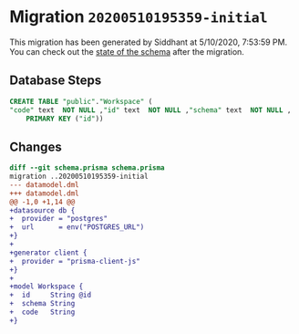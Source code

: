 # Migration `20200510195359-initial`

This migration has been generated by Siddhant at 5/10/2020, 7:53:59 PM.
You can check out the [state of the schema](./schema.prisma) after the migration.

## Database Steps

```sql
CREATE TABLE "public"."Workspace" (
"code" text  NOT NULL ,"id" text  NOT NULL ,"schema" text  NOT NULL ,
    PRIMARY KEY ("id"))
```

## Changes

```diff
diff --git schema.prisma schema.prisma
migration ..20200510195359-initial
--- datamodel.dml
+++ datamodel.dml
@@ -1,0 +1,14 @@
+datasource db {
+  provider = "postgres"
+  url      = env("POSTGRES_URL")
+}
+
+generator client {
+  provider = "prisma-client-js"
+}
+
+model Workspace {
+  id     String @id
+  schema String
+  code   String
+}
```


